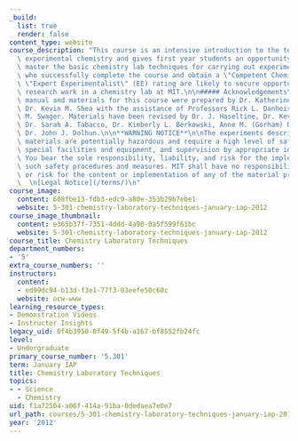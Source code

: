 ```yaml
---
_build:
  list: true
  render: false
content_type: website
course_description: "This course is an intensive introduction to the techniques of\
  \ experimental chemistry and gives first year students an opportunity to learn and\
  \ master the basic chemistry lab techniques for carrying out experiments. Students\
  \ who successfully complete the course and obtain a \"Competent Chemist\" (CC) or\
  \ \"Expert Experimentalist\" (EE) rating are likely to secure opportunities for\
  \ research work in a chemistry lab at MIT.\n\n##### Acknowledgements\n\nThe laboratory\
  \ manual and materials for this course were prepared by Dr. Katherine J. Franz and\
  \ Dr. Kevin M. Shea with the assistance of Professors Rick L. Danheiser and Timothy\
  \ M. Swager. Materials have been revised by Dr. J. Haseltine, Dr. Kevin M. Shea,\
  \ Dr. Sarah A. Tabacco, Dr. Kimberly L. Berkowski, Anne M. (Gorham) Rachupka, and\
  \ Dr. John J. Dolhun.\n\n**WARNING NOTICE**\n\nThe experiments described in these\
  \ materials are potentially hazardous and require a high level of safety training,\
  \ special facilities and equipment, and supervision by appropriate individuals.\
  \ You bear the sole responsibility, liability, and risk for the implementation of\
  \ such safety procedures and measures. MIT shall have no responsibility, liability,\
  \ or risk for the content or implementation of any of the material presented.  \n\
  \  \n[Legal Notice](/terms/)\n"
course_image:
  content: 608fbe13-fdb3-edc9-a80e-353b29b7ebe1
  website: 5-301-chemistry-laboratory-techniques-january-iap-2012
course_image_thumbnail:
  content: e365b37f-7351-4ddd-4a90-0a5f599f61bc
  website: 5-301-chemistry-laboratory-techniques-january-iap-2012
course_title: Chemistry Laboratory Techniques
department_numbers:
- '5'
extra_course_numbers: ''
instructors:
  content:
  - ed99dc94-b13d-f3e1-77f3-03eefe50c60c
  website: ocw-www
learning_resource_types:
- Demonstration Videos
- Instructor Insights
legacy_uid: 0f4b3950-0f49-5f4b-a167-bf8552fb24fc
level:
- Undergraduate
primary_course_number: '5.301'
term: January IAP
title: Chemistry Laboratory Techniques
topics:
- - Science
  - Chemistry
uid: f1a72504-a06f-414a-91ba-0dedaea7e0e7
url_path: courses/5-301-chemistry-laboratory-techniques-january-iap-2012
year: '2012'
---
```

